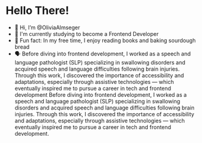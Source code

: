 # Hello There! 

- 👋 Hi, I’m @OliviaAlmseger
- 🌱 I'm currently studying to become a Frontend Developer
- 🌟 Fun fact: In my free time, I enjoy reading books and baking sourdough bread
- 🗣️ Before diving into frontend development, I worked as a speech and language pathologist (SLP) specializing in swallowing disorders and acquired speech and language difficulties following brain injuries. Through this work, I discovered the importance of accessibility and adaptations, especially through assistive technologies — which eventually inspired me to pursue a career in tech and frontend development Before diving into frontend development, I worked as a speech and language pathologist (SLP) specializing in swallowing disorders and acquired speech and language difficulties following brain injuries. Through this work, I discovered the importance of accessibility and adaptations, especially through assistive technologies — which eventually inspired me to pursue a career in tech and frontend development. 

<!--
**oliviaalmseger/oliviaalmseger** is a ✨ _special_ ✨ repository because its `README.md` (this file) appears on your GitHub profile.

Here are some ideas to get you started:

- 🔭 I’m currently working on ...
- 🌱 I’m currently learning ...
- 👯 I’m looking to collaborate on ...
- 🤔 I’m looking for help with ...
- 💬 Ask me about ...
- 📫 How to reach me: ...
- 😄 Pronouns: ...
- ⚡ Fun fact: ...
--> 
